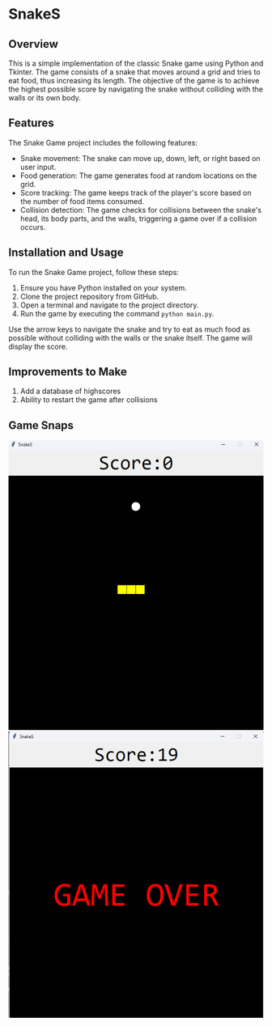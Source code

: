 # SnakeS
## Overview

This is a simple implementation of the classic Snake game using Python and Tkinter. The game consists of a snake that moves around a grid and tries to eat food, thus increasing its length. The objective of the game is to achieve the highest possible score by navigating the snake without colliding with the walls or its own body.

## Features

The Snake Game project includes the following features:

- Snake movement: The snake can move up, down, left, or right based on user input.
- Food generation: The game generates food at random locations on the grid.
- Score tracking: The game keeps track of the player's score based on the number of food items consumed.
- Collision detection: The game checks for collisions between the snake's head, its body parts, and the walls, triggering a game over if a collision occurs.

## Installation and Usage

To run the Snake Game project, follow these steps:

1. Ensure you have Python installed on your system.
2. Clone the project repository from GitHub.
3. Open a terminal and navigate to the project directory.
4. Run the game by executing the command `python main.py`.

Use the arrow keys to navigate the snake and try to eat as much food as possible without colliding with the walls or the snake itself. The game will display the score. 

## Improvements to Make
1. Add a database of highscores
2. Ability to restart the game after collisions

## Game Snaps
![Start of the game](https://github.com/sahildayal/SnakeS/blob/main/assets/Start.png)
![End of the game](https://github.com/sahildayal/SnakeS/blob/main/assets/Gameover.png)


